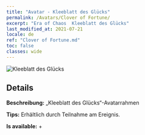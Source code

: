 ```yaml
---
title: "Avatar - Kleeblatt des Glücks"
permalink: /Avatars/Clover of Fortune/
excerpt: "Era of Chaos  Kleeblatt des Glücks"
last_modified_at: 2021-07-21
locale: de
ref: "Clover of Fortune.md"
toc: false
classes: wide
---
```

 ![Kleeblatt des Glücks](/images/a/avatarFrame_96.png)

## Details

 **Beschreibung:** „Kleeblatt des Glücks“-Avatarrahmen 

 **Tips:** Erhältlich durch Teilnahme am Ereignis. 

 **Is available:**  + 


